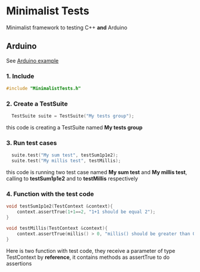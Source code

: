 # Minimalist Tests
Minimalist framework to testing C++ **and** Arduino

## Arduino
See [Arduino example](/examples/Testing_setup_and_loop/Testing_setup_and_loop.ino) 

### 1. Include 
```cpp
#include "MinimalistTests.h"
```
### 2. Create a TestSuite
```cpp
  TestSuite suite = TestSuite("My tests group");
```
this code is creating a TestSuite named **My tests group**

### 3. Run test cases
```cpp
  suite.test("My sum test", testSum1p1e2);
  suite.test("My millis test", testMillis);
```
this code is running two test case named **My sum test** and **My millis test**, calling to **testSum1p1e2** and to **testMillis** respectively

### 4. Function with the test code
```cpp
void testSum1p1e2(TestContext &context){
	context.assertTrue(1+1==2, "1+1 should be equal 2");
}

void testMillis(TestContext &context){
	context.assertTrue(millis() > 0, "millis() should be greater than 0");
}
```
Here is two function with test code, they receive a parameter of type TestContext by **reference**, it contains methods as assertTrue to do assertions
